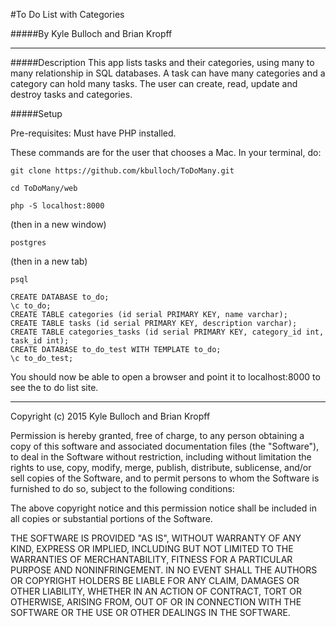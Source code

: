 #To Do List with Categories

#####By Kyle Bulloch and Brian Kropff

-----

#####Description
This app lists tasks and their categories, using many to many relationship in
SQL databases.  A task can have many categories and a category can hold many tasks.  The user can create, read, update and destroy tasks and categories.

#####Setup

Pre-requisites: Must have PHP installed.

These commands are for the user that chooses a Mac.  In your terminal, do:
```
git clone https://github.com/kbulloch/ToDoMany.git

cd ToDoMany/web

php -S localhost:8000
```
(then in a new window)
```
postgres
```
(then in a new tab)
```
psql

CREATE DATABASE to_do;
\c to_do;
CREATE TABLE categories (id serial PRIMARY KEY, name varchar);
CREATE TABLE tasks (id serial PRIMARY KEY, description varchar);
CREATE TABLE categories_tasks (id serial PRIMARY KEY, category_id int, task_id int);
CREATE DATABASE to_do_test WITH TEMPLATE to_do;
\c to_do_test;
```
You should now be able to open a browser and point it to localhost:8000 to
see the to do list site.

-----

Copyright (c) 2015 Kyle Bulloch and Brian Kropff

Permission is hereby granted, free of charge, to any person obtaining a copy of this software and associated documentation files (the "Software"), to deal in the Software without restriction, including without limitation the rights to use, copy, modify, merge, publish, distribute, sublicense, and/or sell copies of the Software, and to permit persons to whom the Software is furnished to do so, subject to the following conditions:

The above copyright notice and this permission notice shall be included in all copies or substantial portions of the Software.

THE SOFTWARE IS PROVIDED "AS IS", WITHOUT WARRANTY OF ANY KIND, EXPRESS OR IMPLIED, INCLUDING BUT NOT LIMITED TO THE WARRANTIES OF MERCHANTABILITY, FITNESS FOR A PARTICULAR PURPOSE AND NONINFRINGEMENT. IN NO EVENT SHALL THE AUTHORS OR COPYRIGHT HOLDERS BE LIABLE FOR ANY CLAIM, DAMAGES OR OTHER LIABILITY, WHETHER IN AN ACTION OF CONTRACT, TORT OR OTHERWISE, ARISING FROM, OUT OF OR IN CONNECTION WITH THE SOFTWARE OR THE USE OR OTHER DEALINGS IN THE SOFTWARE.
